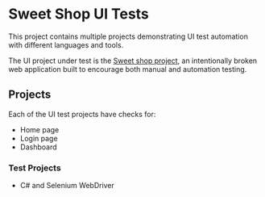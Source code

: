 # Sweet Shop UI Tests

This project contains multiple projects demonstrating UI test automation with different languages and tools.

The UI project under test is the [Sweet shop project](https://sweetshop.netlify.com/), an intentionally broken web application built to encourage both manual and automation testing.

## Projects

Each of the UI test projects have checks for:
* Home page
* Login page
* Dashboard

### Test Projects
* C# and Selenium WebDriver